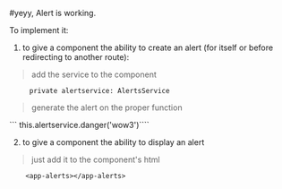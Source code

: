 #yeyy, Alert is working.

To implement it:

1. to give a component the ability to create an alert (for itself or before redirecting to another route):


>add the service to the component

```		private alertservice: AlertsService```

>generate the alert on the proper function

```		this.alertservice.danger('wow3')````


2. to give a component the ability to display an alert

> just add it to the component's html

```
	<app-alerts></app-alerts>
```
